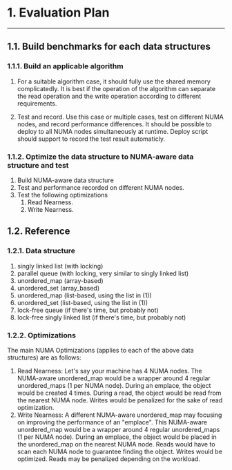 # 1. Evaluation Plan

---

## 1.1. Build benchmarks for each data structures

### 1.1.1. Build an applicable algorithm

1. For a suitable algorithm case, it should fully use the shared memory complicatedly. It is best if the operation of the algorithm can separate the read operation and the write operation according to different requirements.

1. Test and record. Use this case or multiple cases, test on different NUMA nodes, and record performance differences. It should be possible to deploy to all NUMA nodes simultaneously at runtime. Deploy script should support to record the test result automaticly.

### 1.1.2. Optimize the data structure to NUMA-aware data structure and test

1. Build NUMA-aware data structure
1. Test and performance recorded on different NUMA nodes.
1. Test the following optimizations
    1. Read Nearness.
    2. Write Nearness.

## 1.2. Reference

### 1.2.1. Data structure

1. singly linked list (with locking)
2. parallel queue (with locking, very similar to singly linked list)
3. unordered_map (array-based)
4. unordered_set (array_based)
5. unordered_map (list-based, using the list in (1))
6. unordered_set (list-based, using the list in (1))
7. lock-free queue (if there's time, but probably not)
8. lock-free singly linked list (if there's time, but probably not)

### 1.2.2. Optimizations

The main NUMA Optimizations (applies to each of the above data structures) are as follows:

1. Read Nearness: Let's say your machine has 4 NUMA nodes. The NUMA-aware unordered_map would be a wrapper around 4 regular unordered_maps (1 per NUMA node). During an emplace, the object would be created 4 times. During a read, the object would be read from the nearest NUMA node. Writes would be penalized for the sake of read optimization.
2. Write Nearness: A different NUMA-aware unordered_map may focusing on improving the performance of an "emplace". This NUMA-aware unordered_map would be a wrapper around 4 regular unordered_maps (1 per NUMA node). During an emplace, the object would be placed in the unordered_map on the nearest NUMA node. Reads would have to scan each NUMA node to guarantee finding the object. Writes would be optimized. Reads may be penalized depending on the workload.
